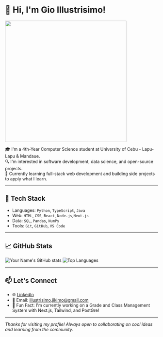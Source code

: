 # 👋 Hi, I'm Gio Illustrisimo!

<img src="https://media.giphy.com/media/v1.Y2lkPTc5MGI3NjExemcxaGZlNnJ4cTdsZGZydjYwaXdmc2pmMGhxNXlmaHQ1dWlicTZhcSZlcD12MV9pbnRlcm5hbF9naWZfYnlfaWQmY3Q9Zw/D1YwKAqQGTysemFJ9E/giphy.gif" width="400"/>

🎓 I'm a 4th-Year Computer Science student at University of Cebu - Lapu-Lapu & Mandaue.  
🔍 I'm interested in software development, data science, and open-source projects.  
🚀 Currently learning full-stack web development and building side projects to apply what I learn.

---

## 🧰 Tech Stack

- Languages: `Python`, `TypeScript`, `Java`
- Web: `HTML`, `CSS`, `React`, `Node.js`,`Next.js`
- Data: `SQL`, `Pandas`, `NumPy`
- Tools: `Git`, `GitHub`, `VS Code`

---

## 📈 GitHub Stats

![Your Name's GitHub stats](https://github-readme-stats.vercel.app/api?username=kim0chi&show_icons=true&theme=default)
![Top Languages](https://github-readme-stats.vercel.app/api/top-langs/?username=kim0chi&layout=compact)

---

## 📫 Let's Connect

- 🌐 [LinkedIn](https://www.linkedin.com/in/gio-illustrisimo-aa9a42133/)
- 📧 Email: illustrisimo.jikimo@gmail.com
- 💬 Fun Fact: I'm currently working on a Grade and Class Management System with Next.js, Tailwind, and PostGre!

---

*Thanks for visiting my profile! Always open to collaborating on cool ideas and learning from the community.*
